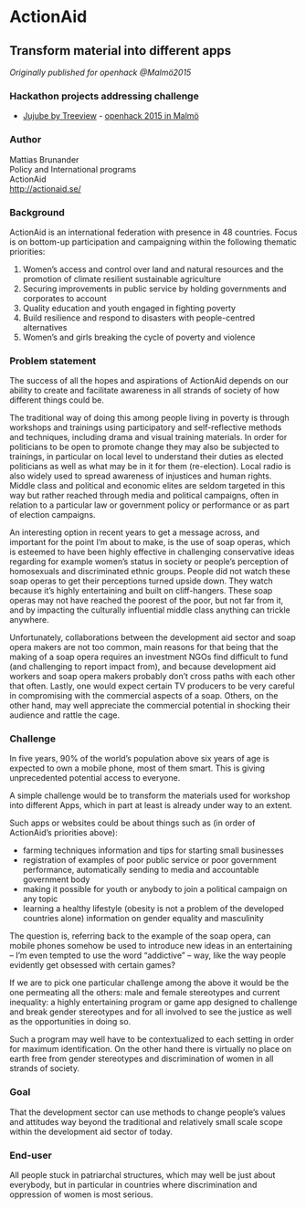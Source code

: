 # ActionAid

## Transform material into different apps

*Originally published for openhack @Malmö2015*

### Hackathon projects addressing challenge

* [Jujube by Treeview](/Hackathons/2015_Malmo//Presentations/Jujube.pptx) - [openhack 2015 in Malmö](/Hackathons/2015_Malmo/2015_Malmo_Summary.md)

### Author

Mattias Brunander<br>
Policy and International programs<br>
ActionAid<br>
<http://actionaid.se/><br>

### Background

ActionAid is an international federation with presence in 48 countries. Focus is on bottom-up participation and campaigning within the following thematic priorities:

1. Women’s access and control over land and natural resources and the promotion of climate resilient sustainable agriculture
2. Securing improvements in public service by holding governments and corporates to account
3. Quality education and youth engaged in fighting poverty
4. Build resilience and respond to disasters with people-centred alternatives
5. Women’s and girls breaking the cycle of poverty and violence

### Problem statement

The success of all the hopes and aspirations of ActionAid depends on our ability to create and facilitate awareness in all strands of society of how different things could be.

The traditional way of doing this among people living in poverty is through workshops and trainings using participatory and self-reflective methods and techniques, including drama and visual training materials. In order for politicians to be open to promote change they may also be subjected to trainings, in particular on local level to understand their duties as elected politicians as well as what may be in it for them (re-election). Local radio is also widely used to spread awareness of injustices and human rights. Middle class and political and economic elites are seldom targeted in this way but rather reached through media and political campaigns, often in relation to a particular law or government policy or performance or as part of election campaigns.

An interesting option in recent years to get a message across, and important for the point I’m about to make, is the use of soap operas, which is esteemed to have been highly effective in challenging conservative ideas regarding for example women’s status in society or people’s perception of homosexuals and discriminated ethnic groups. People did not watch these soap operas to get their perceptions turned upside down. They watch because it’s highly entertaining and built on cliff-hangers. These soap operas may not have reached the poorest of the poor, but not far from it, and by impacting the culturally influential middle class anything can trickle anywhere.

Unfortunately, collaborations between the development aid sector and soap opera makers are not too common, main reasons for that being that the making of a soap opera requires an investment NGOs find difficult to fund (and challenging to report impact from), and because development aid workers and soap opera makers probably don’t cross paths with each other that often. Lastly, one would expect certain TV producers to be very careful in compromising with the commercial aspects of a soap. Others, on the other hand, may well appreciate the commercial potential in shocking their audience and rattle the cage.

### Challenge

In five years, 90% of the world’s population above six years of age is expected to own a mobile phone, most of them smart. This is giving unprecedented potential access to everyone.

A simple challenge would be to transform the materials used for workshop into different Apps, which in part at least is already under way to an extent.

Such apps or websites could be about things such as (in order of ActionAid’s priorities above):

* farming techniques information and tips for starting small businesses
* registration of examples of poor public service or poor government performance, automatically sending to media and accountable government body
* making it possible for youth or anybody to join a political campaign on any topic
* learning a healthy lifestyle (obesity is not a problem of the developed countries alone) information on gender equality and masculinity

The question is, referring back to the example of the soap opera, can mobile phones somehow be used to introduce new ideas in an entertaining – I’m even tempted to use the word “addictive” – way, like the way people evidently get obsessed with certain games?

If we are to pick one particular challenge among the above it would be the one permeating all the others: male and female stereotypes and current inequality: a highly entertaining program or game app designed to challenge and break gender stereotypes and for all involved to see the justice as well as the opportunities in doing so.

Such a program may well have to be contextualized to each setting in order for maximum identification. On the other hand there is virtually no place on earth free from gender stereotypes and discrimination of women in all strands of society.

### Goal

That the development sector can use methods to change people’s values and attitudes way beyond the traditional and relatively small scale scope within the development aid sector of today.

### End-user

All people stuck in patriarchal structures, which may well be just about everybody, but in particular in countries where discrimination and oppression of women is most serious.
